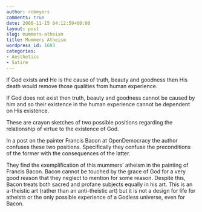 ```yaml
---
author: robmyers
comments: true
date: 2008-11-15 04:12:59+00:00
layout: post
slug: mummers-atheism
title: Mummers Atheism
wordpress_id: 1693
categories:
- Aesthetics
- Satire
---
```


If God exists and He is the cause of truth, beauty and goodness then His death would remove those qualities from human experience.  
  
If God does not exist then truth, beauty and goodness cannot be caused by him and so their existence in the human experience cannot be dependent on His existence.  
  
These are crayon sketches of two possible positions regarding the relationship of virtue to the existence of God.  
  
In a post on the painter Francis Bacon at OpenDemocracy the author confuses these two positions. Specifically they confuse the preconditions of the former with the consequences of the latter.  
  
They find the exemplification of this mummers' atheism in the painting of Francis Bacon. Bacon cannot be touched by the grace of God for a very good reason that they neglect to mention for some reason. Despite this, Bacon treats both sacred and profane subjects equally in his art. This is an a-theistic art (rather than an anti-theistic art) but it is not a design for life for atheists or the only possible experience of a Godless universe, even for Bacon.  
  


